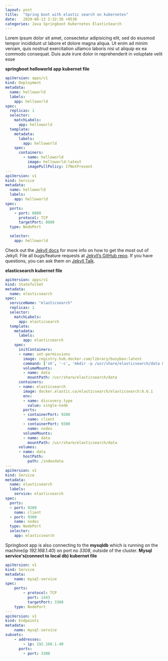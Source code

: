 ```yaml
---
layout: post
title:  "Spring boot with elastic search on kubernetes"
date:   2020-06-13 2:32:36 +0530
categories: Java Springboot Kubernetes ElasticSearch
---
```

Lorem ipsum dolor sit amet, consectetur adipisicing elit, sed do eiusmod tempor incididunt ut labore et dolore magna aliqua. Ut enim ad minim veniam, quis nostrud exercitation ullamco laboris nisi ut aliquip ex ea commodo consequat. Duis aute irure dolor in reprehenderit in voluptate velit esse

**springboot helloworld app kubernet file**
```yaml
apiVersion: apps/v1
kind: Deployment
metadata:
  name: helloworld
  labels:
    app: helloworld
spec:
  replicas: 1
  selector:
    matchLabels:
      app: helloworld
  template:
    metadata:
      labels:
        app: helloworld
    spec:
      containers:
        - name: helloworld
          image: helloworld:latest
          imagePullPolicy: IfNotPresent
---
apiVersion: v1
kind: Service
metadata:
  name: helloworld
  labels:
    app: helloworld
spec:
  ports:
    - port: 8080
      protocol: TCP
      targetPort: 8080
  type: NodePort

  selector:
    app: helloworld          

```

Check out the [Jekyll docs][jekyll-docs] for more info on how to get the most out of Jekyll. File all bugs/feature requests at [Jekyll’s GitHub repo][jekyll-gh]. If you have questions, you can ask them on [Jekyll Talk][jekyll-talk].

[jekyll-docs]: https://jekyllrb.com/docs/home
[jekyll-gh]:   https://github.com/jekyll/jekyll
[jekyll-talk]: https://talk.jekyllrb.com/

**elasticsearch  kubernet file**
```yaml
apiVersion: apps/v1
kind: StatefulSet
metadata:
  name: elasticsearch
spec:
  serviceName: "elasticsearch"
  replicas: 1
  selector:
    matchLabels:
      app: elasticsearch
  template:
    metadata:
      labels:
        app: elasticsearch
    spec:
      initContainers:
      - name: set-permissions
        image: registry.hub.docker.com/library/busybox:latest
        command: ['sh', '-c', 'mkdir -p /usr/share/elasticsearch/data && chown 1000:1000 /usr/share/elasticsearch/data' ]
        volumeMounts:
        - name: data
          mountPath: /usr/share/elasticsearch/data
      containers:
      - name: elasticsearch
        image: docker.elastic.co/elasticsearch/elasticsearch:6.6.1
        env:
        - name: discovery.type
          value: single-node
        ports:
        - containerPort: 9200
          name: client
        - containerPort: 9300
          name: nodes
        volumeMounts:
        - name: data
          mountPath: /usr/share/elasticsearch/data
      volumes:
      - name: data
        hostPath:
          path: /indexdata
---
apiVersion: v1
kind: Service
metadata:
  name: elasticsearch
  labels:
    service: elasticsearch
spec:
  ports:
  - port: 9200
    name: client
  - port: 9300
    name: nodes
  type: NodePort  
  selector:
    app: elasticsearch
```
Springboot app is also connecting to the **mysqldb** which is running on the machine(ip *192.168.1.40*) on port no *3308*, outside of the cluster.
**Mysql service's(connect to local db) kubernet file**
```yaml
apiVersion: v1
kind: Service
metadata:
    name: mysql-service
spec:
    ports:
        - protocol: TCP
          port: 1443
          targetPort: 3308
    type: NodePort      
---
apiVersion: v1
kind: Endpoints
metadata:
    name: mysql-service
subsets:
    - addresses:
        - ip: 192.168.1.40
      ports:
        - port: 3308  
```        

